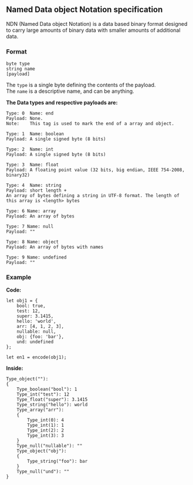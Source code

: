 ## Named Data object Notation specification

NDN (Named Data object Notation) is a data based binary format designed to carry large amounts 
of binary data with smaller amounts of additional data.

### Format
```
byte type
string name
[payload]
```

The `type` is a single byte defining the contents of the payload.  
The `name` is a descriptive name, and can be anything.

**The Data types and respective payloads are:**
```
Type: 0  Name: end
Payload: None.
Note:    This tag is used to mark the end of a array and object.

Type: 1  Name: boolean
Payload: A single signed byte (8 bits)

Type: 2  Name: int
Payload: A single signed byte (8 bits)

Type: 3  Name: float
Payload: A floating point value (32 bits, big endian, IEEE 754-2008, binary32)

Type: 4  Name: string
Payload: short length +
An array of bytes defining a string in UTF-8 format. The length of this array is <length> bytes

Type: 6 Name: array
Payload: An array of bytes

Type: 7 Name: null
Payload: ""

Type: 8 Name: object
Payload: An array of bytes with names

Type: 9 Name: undefined
Payload: ""
```

### Example

**Code:**
```
let obj1 = {
    bool: true, 
    test: 12, 
    super: 3.1415,
    hello: 'world', 
    arr: [4, 1, 2, 3],
    nullable: null,
    obj: {foo: 'bar'},
    und: undefined
};

let en1 = encode(obj1);
```

**Inside:**
```
Type_object(""):
{
    Type_boolean("bool"): 1
    Type_int("test"): 12
    Type_float("super"): 3.1415
    Type_string("hello"): world
    Type_array("arr"):
    {
        Type_int(0): 4
        Type_int(1): 1
        Type_int(2): 2
        Type_int(3): 3
    }
    Type_null("nullable"): ""
    Type_object("obj"):
    {
        Type_string("foo"): bar
    }
    Type_null("und"): ""
}
```
